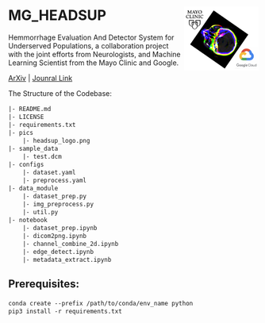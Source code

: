 # MG_HEADSUP <img src="pics/headsup_logo.png" width="150px" align="right"/>
Hemmorrhage Evaluation And Detector System for Underserved Populations, a collaboration project with the joint efforts from Neurologists, and Machine Learning Scientist from the Mayo Clinic and Google.

[ArXiv]() | [Jounral Link]()

The Structure of the Codebase:
```
|- README.md
|- LICENSE
|- requirements.txt
|- pics
    |- headsup_logo.png
|- sample_data
    |- test.dcm
|- configs
    |- dataset.yaml
    |- preprocess.yaml
|- data_module
    |- dataset_prep.py
    |- img_preprocess.py
    |- util.py
|- notebook
    |- dataset_prep.ipynb
    |- dicom2png.ipynb
    |- channel_combine_2d.ipynb
    |- edge_detect.ipynb
    |- metadata_extract.ipynb
```
## Prerequisites:
```
conda create --prefix /path/to/conda/env_name python
pip3 install -r requirements.txt
```
